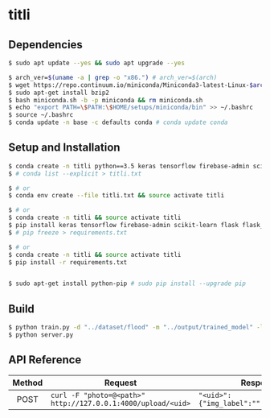 # titli

## Dependencies
```bash
$ sudo apt update --yes && sudo apt upgrade --yes

$ arch_ver=$(uname -a | grep -o "x86.") # arch_ver=$(arch)
$ wget https://repo.continuum.io/miniconda/Miniconda3-latest-Linux-$arch_ver.sh -O miniconda.sh
$ sudo apt-get install bzip2
$ bash miniconda.sh -b -p miniconda && rm miniconda.sh
$ echo "export PATH=\$PATH:\$HOME/setups/miniconda/bin" >> ~/.bashrc
$ source ~/.bashrc
$ conda update -n base -c defaults conda # conda update conda
```

## Setup and Installation
```bash
$ conda create -n titli python==3.5 keras tensorflow firebase-admin scikit-learn flask flask_uploads && source activate titli
$ # conda list --explicit > titli.txt

$ # or
$ conda env create --file titli.txt && source activate titli

$ # or
$ conda create -n titli && source activate titli
$ pip install keras tensorflow firebase-admin scikit-learn flask flask_uploads
$ # pip freeze > requirements.txt

$ # or
$ conda create -n titli && source activate titli
$ pip install -r requirements.txt


$ sudo apt-get install python-pip # sudo pip install --upgrade pip
```

## Build
```bash
$ python train.py -d "../dataset/flood" -m "../output/trained_model" -l "../output/bin" -p "../output/plot"
$ python server.py

```
## API Reference
|Method|Request|Response|
|:-:|-|-|
|POST|```curl -F "photo=@<path>" http://127.0.0.1:4000/upload/<uid>```|```"<uid>":{"img_label":"","img_url":""}}```|
